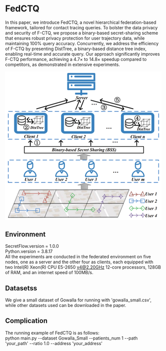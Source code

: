 # FedCTQ

In this paper, we introduce FedCTQ, a novel hierarchical federation-based framework, tailored for contact tracing
queries. To bolster the data privacy and security of F-CTQ, we propose a binary-based secret-sharing scheme that ensures
robust privacy protection for user trajectory data, while maintaining 100% query accuracy. Concurrently, we address the
efficiency of F-CTQ by presenting DistTree, a binary-based distance tree index, enabling real-time and accurate query.
Our approach significantly improves F-CTQ performance, achieving a 4.7× to 14.8× speedup compared to competitors, as
demonstrated in extensive experiments.

![framework.png](./figures/framework.png)

## Environment

SecretFlow.version = 1.0.0<br>
Python.version = 3.8.17<br>
All the experiments are conducted in the federated environment on five nodes, one as a server and the other four as clients, each equipped with two Intel(R) Xeon(R) CPU E5-2650 v4@2.20GHz 12-core processors, 128GB of RAM, and an internet speed of 100MB/s.

## Datasetss

We give a small dataset of Gowalla for running with 'gowalla_small.csv', while other datasets used can be downloaded in the paper.

## Complication

The running example of FedCTQ is as follows:<br>
python main.py --dataset Gowalla_Small --patients_num 1 --path 'your_path' --ratio 1.0 --address 'your_address'
